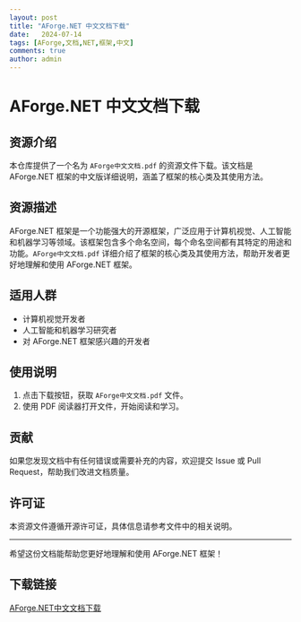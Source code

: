 ```yaml
---
layout: post
title: "AForge.NET 中文文档下载"
date:   2024-07-14
tags: [AForge,文档,NET,框架,中文]
comments: true
author: admin
---
```

# AForge.NET 中文文档下载

## 资源介绍

本仓库提供了一个名为 `AForge中文文档.pdf` 的资源文件下载。该文档是 AForge.NET 框架的中文版详细说明，涵盖了框架的核心类及其使用方法。

## 资源描述

AForge.NET 框架是一个功能强大的开源框架，广泛应用于计算机视觉、人工智能和机器学习等领域。该框架包含多个命名空间，每个命名空间都有其特定的用途和功能。`AForge中文文档.pdf` 详细介绍了框架的核心类及其使用方法，帮助开发者更好地理解和使用 AForge.NET 框架。

## 适用人群

- 计算机视觉开发者
- 人工智能和机器学习研究者
- 对 AForge.NET 框架感兴趣的开发者

## 使用说明

1. 点击下载按钮，获取 `AForge中文文档.pdf` 文件。
2. 使用 PDF 阅读器打开文件，开始阅读和学习。

## 贡献

如果您发现文档中有任何错误或需要补充的内容，欢迎提交 Issue 或 Pull Request，帮助我们改进文档质量。

## 许可证

本资源文件遵循开源许可证，具体信息请参考文件中的相关说明。

---

希望这份文档能帮助您更好地理解和使用 AForge.NET 框架！

## 下载链接

[AForge.NET中文文档下载](https://pan.quark.cn/s/60e017974474)